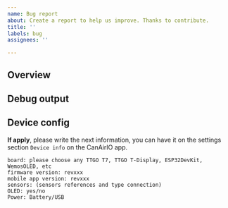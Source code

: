 ```yaml
---
name: Bug report
about: Create a report to help us improve. Thanks to contribute.
title: ''
labels: bug
assignees: ''

---
```


## Overview


## Debug output


## Device config

**If apply**, please write the next information, you can have it on the settings section `Device info` on the CanAirIO app.

```
board: please choose any TTGO T7, TTGO T-Display, ESP32DevKit, WemosOLED, etc
firmware version: revxxx
mobile app version: revxxx
sensors: (sensors references and type connection)
OLED: yes/no
Power: Battery/USB
```
